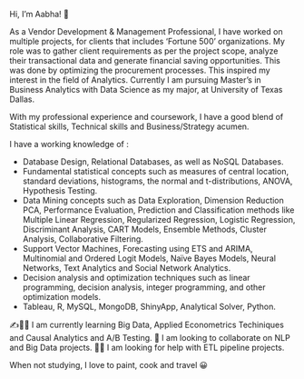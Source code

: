 Hi, I’m Aabha! 👋

As a Vendor Development & Management Professional, I have worked on multiple projects, for clients that includes ‘Fortune 500’ organizations. 
My role was to gather client requirements as per the project scope, analyze their transactional data and generate financial saving opportunities. 
This was done by optimizing the procurement processes. This inspired my interest in the field of Analytics.
Currently I am pursuing Master’s in Business Analytics with Data Science as my major, at University of Texas Dallas.

With my professional experience and coursework, I have a good blend of Statistical skills, Technical skills and Business/Strategy acumen.

I have a working knowledge of :
- Database Design, Relational Databases, as well as NoSQL Databases.
- Fundamental statistical concepts such as measures of central location, standard deviations, histograms, the normal and t-distributions, ANOVA, Hypothesis Testing.
- Data Mining concepts such as Data Exploration, Dimension Reduction PCA, Performance Evaluation, Prediction and Classification methods like Multiple Linear Regression, 
Regularized Regression, Logistic Regression, Discriminant Analysis, CART Models, Ensemble Methods, Cluster Analysis, Collaborative Filtering.
- Support Vector Machines, Forecasting using ETS and ARIMA, Multinomial and Ordered Logit Models, Naïve Bayes Models, Neural Networks, 
Text Analytics and Social Network Analytics.
-  Decision analysis and optimization techniques such as linear programming, decision analysis, integer programming, and other optimization models.
- Tableau, R, MySQL, MongoDB, ShinyApp, Analytical Solver, Python.

✍️🤹‍♀️ I am currently learning Big Data, Applied Econometrics Techiniques and Causal Analytics and A/B Testing.
🤝 I am looking to collaborate on NLP and Big Data projects.
🙇‍♀️ I am looking for help with ETL pipeline projects.

When not studying, I love to paint, cook and travel 😀
